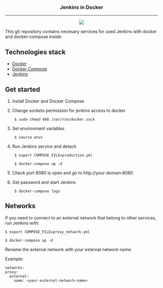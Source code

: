 <div align="center">
 <h3 align="center">Jenkins in Docker</h3>
 <hr>

 <p align="center">
  <img src="https://upload.wikimedia.org/wikipedia/commons/thumb/e/e3/Jenkins_logo_with_title.svg/1920px-Jenkins_logo_with_title.svg.png" />
 </p>
</div>

This git repository contains necesary services for used Jenkins
with docker and docker-compose inside.

## Technologies stack

- [Docker](https://docs.docker.com/engine/install/)
- [Docker Compose](https://docs.docker.com/compose/install/)
- [Jenkins](https://www.jenkins.io/)

## Get started

1. Install Docker and Docker Compose

2. Change sockets permission for jenkins access to docker

		$ sudo chmod 666 /var/run/docker.sock

3. Set environment variables

		$ source envs

4. Run Jenkins service and detach

		$ export COMPOSE_FILE=production.yml

		$ docker-compose up -d

4. Check port 8080 is open and go to http://your-domain:8080

5. Get password and start Jenkins

		$ docker-compose logs

## Networks

If you need to connect to an external network that belong to other
services, run Jenkins with:

	$ export COMPOSE_FILE=proxy_network.yml

	$ docker-compose up -d

Rename the external network with your external network name.

Example:

	networks:
	proxy:
	  external:
	    name: <your-external-network-name>
